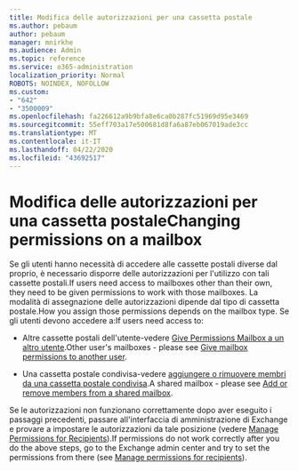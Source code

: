 ```yaml
---
title: Modifica delle autorizzazioni per una cassetta postale
ms.author: pebaum
author: pebaum
manager: mnirkhe
ms.audience: Admin
ms.topic: reference
ms.service: o365-administration
localization_priority: Normal
ROBOTS: NOINDEX, NOFOLLOW
ms.custom:
- "642"
- "3500009"
ms.openlocfilehash: fa226612a9b9bfa8e6ca0b287fc51969d95e3469
ms.sourcegitcommit: 55eff703a17e500681d8fa6a87eb067019ade3cc
ms.translationtype: MT
ms.contentlocale: it-IT
ms.lasthandoff: 04/22/2020
ms.locfileid: "43692517"
---
```

# <a name="changing-permissions-on-a-mailbox"></a><span data-ttu-id="cff67-102">Modifica delle autorizzazioni per una cassetta postale</span><span class="sxs-lookup"><span data-stu-id="cff67-102">Changing permissions on a mailbox</span></span>

<span data-ttu-id="cff67-103">Se gli utenti hanno necessità di accedere alle cassette postali diverse dal proprio, è necessario disporre delle autorizzazioni per l'utilizzo con tali cassette postali.</span><span class="sxs-lookup"><span data-stu-id="cff67-103">If users need access to mailboxes other than their own, they need to be given permissions to work with those mailboxes.</span></span> <span data-ttu-id="cff67-104">La modalità di assegnazione delle autorizzazioni dipende dal tipo di cassetta postale.</span><span class="sxs-lookup"><span data-stu-id="cff67-104">How you assign those permissions depends on the mailbox type.</span></span> <span data-ttu-id="cff67-105">Se gli utenti devono accedere a:</span><span class="sxs-lookup"><span data-stu-id="cff67-105">If users need access to:</span></span>
  
- <span data-ttu-id="cff67-106">Altre cassette postali dell'utente-vedere [Give Permissions Mailbox a un altro utente](https://docs.microsoft.com//office365/admin/add-users/give-mailbox-permissions-to-another-user).</span><span class="sxs-lookup"><span data-stu-id="cff67-106">Other user's mailboxes - please see [Give mailbox permissions to another user](https://docs.microsoft.com//office365/admin/add-users/give-mailbox-permissions-to-another-user).</span></span>
    
- <span data-ttu-id="cff67-107">Una cassetta postale condivisa-vedere [aggiungere o rimuovere membri da una cassetta postale condivisa](https://support.office.com/article/add-or-remove-members-from-a-shared-mailbox-a1cd0ae0-216c-4dc1-8171-bfacfbd4c1a7).</span><span class="sxs-lookup"><span data-stu-id="cff67-107">A shared mailbox - please see [Add or remove members from a shared mailbox](https://support.office.com/article/add-or-remove-members-from-a-shared-mailbox-a1cd0ae0-216c-4dc1-8171-bfacfbd4c1a7).</span></span>
    
<span data-ttu-id="cff67-108">Se le autorizzazioni non funzionano correttamente dopo aver eseguito i passaggi precedenti, passare all'interfaccia di amministrazione di Exchange e provare a impostare le autorizzazioni da tale posizione (vedere [Manage Permissions for Recipients](https://technet.microsoft.com/library/jj919240%28v=exchg.150%29.aspx)).</span><span class="sxs-lookup"><span data-stu-id="cff67-108">If permissions do not work correctly after you do the above steps, go to the Exchange admin center and try to set the permissions from there (see [Manage permissions for recipients](https://technet.microsoft.com/library/jj919240%28v=exchg.150%29.aspx)).</span></span>
  
